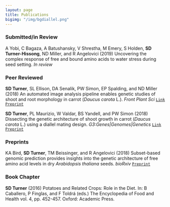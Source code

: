 ```yaml
---
layout: page
title: Publications
bigimg: "/img/bgdiallel.png"
---
```


### Submitted/in Review
A Yobi, C Bagaza, A Batushansky, V Shrestha, M Emery, S Holden, **SD Turner-Hissong**, ND Miller, and R Angelovici (2019) Uncovering the complex response of free and bound amino acids to water stress during seed setting. _In review_


### Peer Reviewed
**SD Turner**, SL Ellison, DA Senalik, PW Simon, EP Spalding, and ND Miller (2018) An automated image analysis pipeline enables genetic studies of shoot and root morphology in carrot (_Daucus carota_ L.). _Front Plant Sci_ [`Link`](https://www.frontiersin.org/articles/10.3389/fpls.2018.01703/full) [`Preprint`](https://www.biorxiv.org/content/early/2018/08/04/384974)

**SD Turner**, PL Maurizio, W Valdar, BS Yandell, and PW Simon (2018) Dissecting the genetic architecture of shoot growth in carrot (_Daucus carota_ L.) using a diallel mating design. _G3:Genes|Genomes|Genetics_ 
[`Link`](http://www.g3journal.org/content/8/2/411) [`Preprint`](https://www.biorxiv.org/content/early/2017/03/16/115519)

### Preprints
KA Bird, **SD Turner**, TM Beissinger, and R Angelovici (2018) Subset-based genomic prediction provides insights into the genetic architecture of free amino acid levels in dry _Arabidopsis thaliana_ seeds. _bioRxiv_ 
[`Preprint`](https://www.biorxiv.org/content/early/2018/02/26/272047)  

### Book Chapter
**SD Turner** (2016) Potatoes and Related Crops: Role in the Diet. In: B Caballero, P Finglas, and F Toldrá (eds.) The Encyclopedia of Food and Health vol. 4, pp. 452-457. Oxford: Academic Press.
